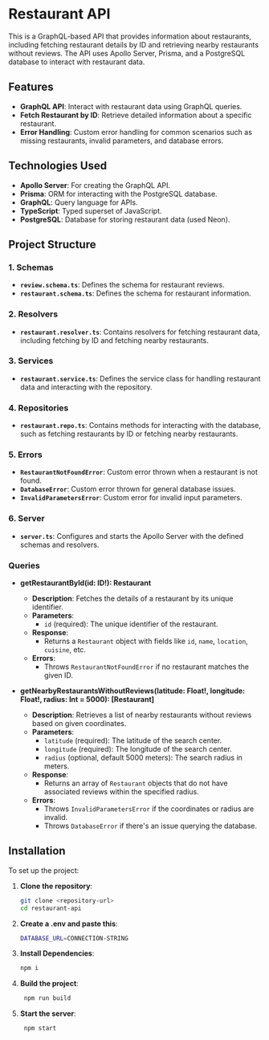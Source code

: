 # Restaurant API

This is a GraphQL-based API that provides information about restaurants, including fetching restaurant details by ID and retrieving nearby restaurants without reviews. The API uses Apollo Server, Prisma, and a PostgreSQL database to interact with restaurant data.

## Features

- **GraphQL API**: Interact with restaurant data using GraphQL queries.
- **Fetch Restaurant by ID**: Retrieve detailed information about a specific restaurant.
- **Error Handling**: Custom error handling for common scenarios such as missing restaurants, invalid parameters, and database errors.

## Technologies Used

- **Apollo Server**: For creating the GraphQL API.
- **Prisma**: ORM for interacting with the PostgreSQL database.
- **GraphQL**: Query language for APIs.
- **TypeScript**: Typed superset of JavaScript.
- **PostgreSQL**: Database for storing restaurant data (used Neon).

## Project Structure

### 1. **Schemas**

- **`review.schema.ts`**: Defines the schema for restaurant reviews.
- **`restaurant.schema.ts`**: Defines the schema for restaurant information.

### 2. **Resolvers**

- **`restaurant.resolver.ts`**: Contains resolvers for fetching restaurant data, including fetching by ID and fetching nearby restaurants.

### 3. **Services**

- **`restaurant.service.ts`**: Defines the service class for handling restaurant data and interacting with the repository.

### 4. **Repositories**

- **`restaurant.repo.ts`**: Contains methods for interacting with the database, such as fetching restaurants by ID or fetching nearby restaurants.

### 5. **Errors**

- **`RestaurantNotFoundError`**: Custom error thrown when a restaurant is not found.
- **`DatabaseError`**: Custom error thrown for general database issues.
- **`InvalidParametersError`**: Custom error for invalid input parameters.

### 6. **Server**

- **`server.ts`**: Configures and starts the Apollo Server with the defined schemas and resolvers.

### Queries

- **getRestaurantById(id: ID!): Restaurant**
  - **Description**: Fetches the details of a restaurant by its unique identifier.
  - **Parameters**:
    - `id` (required): The unique identifier of the restaurant.
  - **Response**: 
    - Returns a `Restaurant` object with fields like `id`, `name`, `location`, `cuisine`, etc.
  - **Errors**: 
    - Throws `RestaurantNotFoundError` if no restaurant matches the given ID.

- **getNearbyRestaurantsWithoutReviews(latitude: Float!, longitude: Float!, radius: Int = 5000): [Restaurant]**
  - **Description**: Retrieves a list of nearby restaurants without reviews based on given coordinates.
  - **Parameters**:
    - `latitude` (required): The latitude of the search center.
    - `longitude` (required): The longitude of the search center.
    - `radius` (optional, default 5000 meters): The search radius in meters.
  - **Response**: 
    - Returns an array of `Restaurant` objects that do not have associated reviews within the specified radius.
  - **Errors**: 
    - Throws `InvalidParametersError` if the coordinates or radius are invalid.
    - Throws `DatabaseError` if there's an issue querying the database.

## Installation

To set up the project:

1. **Clone the repository**: 
   ```sh
   git clone <repository-url>
   cd restaurant-api
   ```
2. **Create a .env and paste this**: 
   ```sh
   DATABASE_URL=CONNECTION-STRING
   ```
3. **Install Dependencies**: 
   ```sh
   npm i 
   ```
4. **Build the project**: 
   ```sh
    npm run build
   ```
5. **Start the server**: 
   ```sh
    npm start
   ```